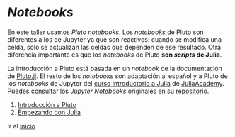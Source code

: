 # _Notebooks_

En este taller usamos _Pluto notebooks_. Los _notebooks_ de Pluto son diferentes a los de Jupyter ya que son reactivos: cuando se modifica una celda, solo se actualizan las celdas que dependen de ese resultado. Otra diferencia importante es que los _notebooks_ de Pluto **son _scripts_ de Julia**.

La introducción a Pluto está basada en un _notebook_ de la documentación de [Pluto.jl](https://github.com/fonsp/Pluto.jl). El resto de los _notebooks_ son adaptación al español y a Pluto de los _notebooks_ de Jupyter del [curso introductorio a Julia](https://juliaacademy.com/p/intro-to-julia) de [JuliaAcademy](https://juliaacademy.com/). Puedes consultar los _Jupyter Notebooks_ originales en su [repositorio](https://github.com/JuliaAcademy/Introduction-to-Julia).

1. [Introducción a Pluto](./00.Introducción-a-Pluto.jl.html)
2. [Empezando con Julia](./01.Empezando.jl.html)

Ir al [inicio](../index.md)

